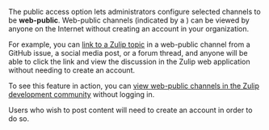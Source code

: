 The public access option lets administrators configure selected channels to be
**web-public**. Web-public channels (indicated by a <i class="zulip-icon
zulip-icon-globe"></i>) can be viewed by anyone on the Internet without creating
an account in your organization.

For example, you can [link to a Zulip
topic](/help/link-to-a-message-or-conversation) in a web-public channel
from a GitHub issue, a social media post, or a forum thread, and
anyone will be able to click the link and view the discussion in the
Zulip web application without needing to create an account.

To see this feature in action, you can [view web-public channels in the Zulip
development community](https://chat.zulip.org/) without logging in.

Users who wish to post content will need to create an account in order
to do so.
